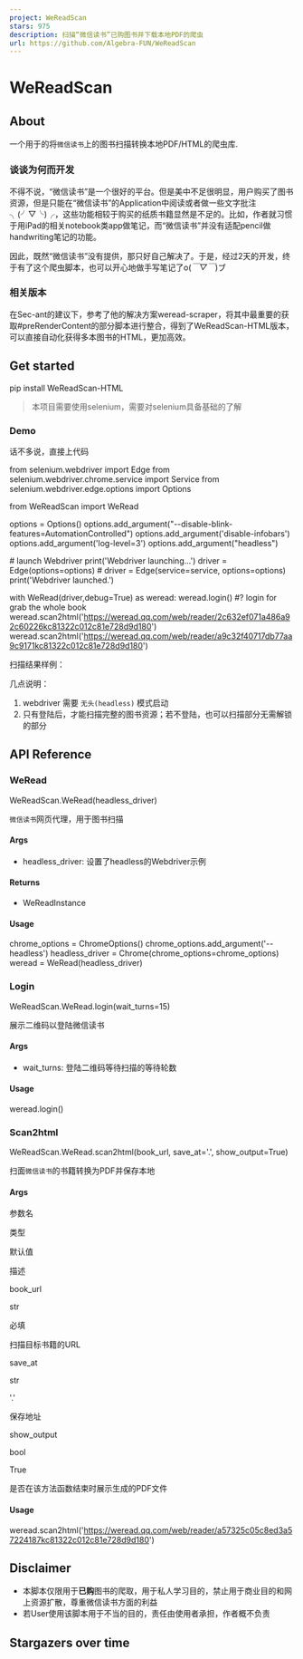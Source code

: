 ```yaml
---
project: WeReadScan
stars: 975
description: 扫描“微信读书”已购图书并下载本地PDF的爬虫
url: https://github.com/Algebra-FUN/WeReadScan
---
```


WeReadScan
==========

About
-----

一个用于的将`微信读书`上的图书扫描转换本地PDF/HTML的爬虫库.

### 谈谈为何而开发

不得不说，“微信读书”是一个很好的平台。但是美中不足很明显，用户购买了图书资源，但是只能在“微信读书”的Application中阅读或者做一些文字批注╮(╯▽╰)╭，这些功能相较于购买的纸质书籍显然是不足的。比如，作者就习惯于用iPad的相关notebook类app做笔记，而“微信读书”并没有适配pencil做handwriting笔记的功能。

因此，既然“微信读书”没有提供，那只好自己解决了。于是，经过2天的开发，终于有了这个爬虫脚本，也可以开心地做手写笔记了o(_￣▽￣_)ブ

### 相关版本

在Sec-ant的建议下，参考了他的解决方案weread-scraper，将其中最重要的获取#preRenderContent的部分脚本进行整合，得到了WeReadScan-HTML版本，可以直接自动化获得多本图书的HTML，更加高效。

Get started
-----------

pip install WeReadScan-HTML

> 本项目需要使用selenium，需要对selenium具备基础的了解

### Demo

话不多说，直接上代码

from selenium.webdriver import Edge
from selenium.webdriver.chrome.service import Service
from selenium.webdriver.edge.options import Options

from WeReadScan import WeRead

options \= Options()
options.add\_argument("--disable-blink-features=AutomationControlled")
options.add\_argument('disable-infobars')
options.add\_argument('log-level=3')
options.add\_argument("headless")

\# launch Webdriver
print('Webdriver launching...')
driver \= Edge(options\=options)
\# driver = Edge(service=service, options=options)
print('Webdriver launched.')

with WeRead(driver,debug\=True) as weread:
    weread.login() #? login for grab the whole book
    weread.scan2html('https://weread.qq.com/web/reader/2c632ef071a486a92c60226kc81322c012c81e728d9d180')
    weread.scan2html('https://weread.qq.com/web/reader/a9c32f40717db77aa9c9171kc81322c012c81e728d9d180')

扫描结果样例：

几点说明：

1.  webdriver 需要 `无头(headless)` 模式启动
2.  只有登陆后，才能扫描完整的图书资源；若不登陆，也可以扫描部分无需解锁的部分

API Reference
-------------

### WeRead

WeReadScan.WeRead(headless\_driver)

`微信读书`网页代理，用于图书扫描

#### Args

-   headless\_driver: 设置了headless的Webdriver示例

#### Returns

-   WeReadInstance

#### Usage

chrome\_options \= ChromeOptions()
chrome\_options.add\_argument('--headless')
headless\_driver \= Chrome(chrome\_options\=chrome\_options)
weread \= WeRead(headless\_driver)

### Login

WeReadScan.WeRead.login(wait\_turns=15)

展示二维码以登陆微信读书

#### Args

-   wait\_turns: 登陆二维码等待扫描的等待轮数

#### Usage

weread.login()

### Scan2html

WeReadScan.WeRead.scan2html(book\_url, save\_at='.', show\_output=True)

扫面`微信读书`的书籍转换为PDF并保存本地

#### Args

参数名

类型

默认值

描述

book\_url

str

必填

扫描目标书籍的URL

save\_at

str

'.'

保存地址

show\_output

bool

True

是否在该方法函数结束时展示生成的PDF文件

#### Usage

weread.scan2html('https://weread.qq.com/web/reader/a57325c05c8ed3a57224187kc81322c012c81e728d9d180')

Disclaimer
----------

-   本脚本仅限用于**已购**图书的爬取，用于私人学习目的，禁止用于商业目的和网上资源扩散，尊重微信读书方面的利益
-   若User使用该脚本用于不当的目的，责任由使用者承担，作者概不负责

Stargazers over time
--------------------
